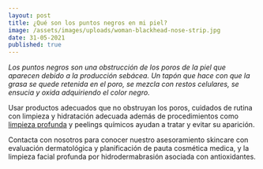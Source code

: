 ```yaml
---
layout: post
title: ¿Qué son los puntos negros en mi piel?
image: /assets/images/uploads/woman-blackhead-nose-strip.jpg
date: 31-05-2021
published: true
---
```

_Los puntos negros son una obstrucción de los poros de la piel que aparecen debido a la producción sebácea. Un tapón que hace con que la grasa se quede retenida en el poro, se mezcla con restos celulares, se ensucia y oxida adquiriendo el color negro._

Usar productos adecuados que no obstruyan los poros, cuidados de rutina con limpieza y hidratación adecuada además de procedimientos como [limpieza profunda](/tratamientos/limpieza-facial-profunda-aquapure/) y peelings químicos ayudan a tratar y evitar su aparición.

Contacta con nosotros para conocer nuestro asesoramiento skincare con evaluación
dermatológica y planificación de pauta cosmética medica, y la limpieza facial
profunda por hidrodermabrasión asociada con antioxidantes.